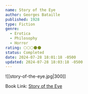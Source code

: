 ```yaml
---
name: Story of the Eye
author: Georges Bataille
published: 1928
type: Fiction
genre:
  - Erotica
  - Philosophy
  - Horror
rating: 🌕🌕🌕🌑🌑
status: Completed
date: 2024-07-28 18:01:18 -0500
updated: 2024-07-28 18:03:18 -0500
---
```


![[story-of-the-eye.jpg|300]]

Book Link: [Story of the Eye](https://www.goodreads.com/book/show/436806.Story_of_the_Eye)
